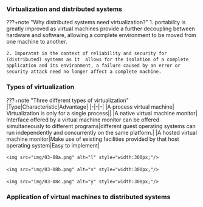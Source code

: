 ### Virtualization and distributed systems


???+note "Why distributed systems need virtualization?"
    1.  portability is greatly improved as virtual machines provide a further decoupling between hardware and software, allowing a complete environment to be moved from one machine to another.

    2. Imporatnt in the context of reliability and security for (distributed) systems as it  allows for the isolation of a complete application and its environment, a failure caused by an error or security attack need no longer affect a complete machine.



### Types of virtualization

???+note "Three different types of virtualization"
    |Type|Characteristic|Advantage|
    |-|-|-|
    |A process virtual machine| Virtualization is only for a single process||
    |A native virtual machine monitor| Interface offered by a virtual machine monitor can be offered simultaneously to different programs|different guest operating systems can run independently and concurrently on the same platform.|
    |A hosted virtual machine monitor|Make use of existing facilities provided by that host operating system|Easy to implement|

    <img src="img/03-08a.png" alt="l" style="width:300px;"/>

    <img src="img/03-08b.png" alt="s" style="width:300px;"/>

    <img src="img/03-08c.png" alt="y" style="width:300px;"/>


### Application of virtual machines to distributed systems

